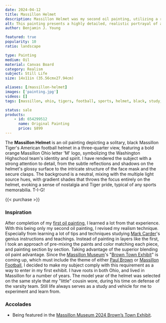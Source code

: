 ```yaml
---
date: 2024-04-12
title: Massillon Helmet
description: Massillon Helmet was my second oil painting, utilizing a revised realism technique for a Massillon Museum Football Art exhibit.
alt: This painting presents a highly detailed, realistic portrayal of a black football helmet with a prominent orange 'M' logo, capturing a sense of rugged athleticism.
author: Benjamin J. Young

featured: true
popularity: 10
ratio: landscape

type: Painting
medium: Oil
material: Canvas Board
category: Realism
subject: Still Life
size: 14x11in (35.56cmx27.94cm)

aliases: [/massillon-helmet]
images: ['painting.jpg']
videos: []
tags: [massillon, ohio, tigers, football, sports, helmet, black, study, reflective tone, oil, paint, indoors, realism, still life, for sale]

status: sale
products:
    - id: 654299512
      name: Original Painting
      price: $899
---
```


The **Massillon Helmet** is an oil painting depicting a solitary, black Massillon Tiger's American football helmet in a three-quarter view, featuring a bold orange Massillon Ohio letter 'M' logo, symbolizing the Washington Highschool team's identity and spirit. I have rendered the subject with a strong attention to detail, from the subtle reflections and shadows on the helmet's glossy surface to the intricate structure of the face mask and the secure clasps. The background is a neutral, mixing with the multiple light source hues, with gradient shades that throws the focus entirely on the helmet, evoking a sense of nostalgia and Tiger pride, typical of any sports memorabilia. T-I-G!

{{< purchase >}}

### Inspiration ###

After completion of my [first oil painting](/artwork/cherry-popping), I learned a lot from that experience. With this being only my second oil painting, I revised my realism technique. Especially from learning a lot of tips and techniques studying [Mark Carder](https://www.drawmixpaint.com)'s genius instructions and teachings. Instead of painting in layers like the first, I took an approach of pre-mixing the paints and color matching each piece, and painting section by section. Taking advantage of the superior blending oil paint advantage. Since the [Massillon Museum](http://massillonmuseum.org/)'s "[Brown Town Exhibit](https://paulbrownmuseum.org/home/special-exhibits/)" is coming up, which must include the theme of either [Paul Brown](https://en.wikipedia.org/wiki/Paul_Brown) or [Massillon Football](https://massillontigers.com), I decided to make my subject comply with this requirement as a way to enter in my first exhibit. I have roots in both Ohio, and lived in Massillon for a number of years. The model year of the helmet was selected on the same style that my "little" cousin wore, during his time on defense of the varsity team. Still life always serves as a study and vehicle for me to experiment and learn from.

### Accolades ###

 * Being featured in the [Massillon Museum 2024 Brown’s Town Exhibit](https://paulbrownmuseum.org/exhibits/detail/browns-town-art-inspired-by-ohios-football-heritage).